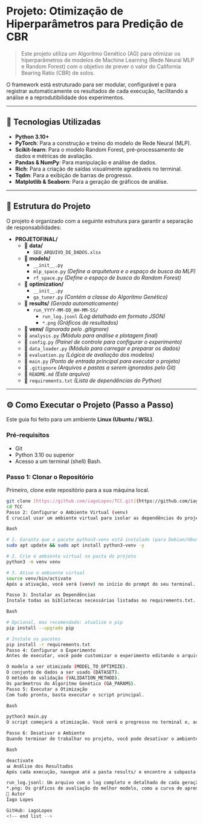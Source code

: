 # Projeto: Otimização de Hiperparâmetros para Predição de CBR

> Este projeto utiliza um Algoritmo Genético (AG) para otimizar os hiperparâmetros de modelos de Machine Learning (Rede Neural MLP e Random Forest) com o objetivo de prever o valor do California Bearing Ratio (CBR) de solos.

O framework está estruturado para ser modular, configurável e para registrar automaticamente os resultados de cada execução, facilitando a análise e a reprodutibilidade dos experimentos.

---

## 🚀 Tecnologias Utilizadas

* **Python 3.10+**
* **PyTorch**: Para a construção e treino do modelo de Rede Neural (MLP).
* **Scikit-learn**: Para o modelo Random Forest, pré-processamento de dados e métricas de avaliação.
* **Pandas & NumPy**: Para manipulação e análise de dados.
* **Rich**: Para a criação de saídas visualmente agradáveis no terminal.
* **Tqdm**: Para a exibição de barras de progresso.
* **Matplotlib & Seaborn**: Para a geração de gráficos de análise.

---

## 📂 Estrutura do Projeto

O projeto é organizado com a seguinte estrutura para garantir a separação de responsabilidades:

- **PROJETOFINAL/**
  - 📂 **data/**
    - `SEU_ARQUIVO_DE_DADOS.xlsx`
  - 📂 **models/**
    - `__init__.py`
    - `mlp_space.py` _(Define a arquitetura e o espaço de busca da MLP)_
    - `rf_space.py` _(Define o espaço de busca do Random Forest)_
  - 📂 **optimization/**
    - `__init__.py`
    - `ga_tuner.py` _(Contém a classe do Algoritmo Genético)_
  - 📂 **results/** _(Gerada automaticamente)_
    - `run_YYYY-MM-DD_HH-MM-SS/`
      - `run_log.jsonl` _(Log detalhado em formato JSON)_
      - `*.png` _(Gráficos de resultados)_
  - 📂 **venv/** _(Ignorada pelo .gitignore)_
  - 📄 `analysis.py` _(Módulo para análise e plotagem final)_
  - 📄 `config.py` _(Painel de controle para configurar o experimento)_
  - 📄 `data_loader.py` _(Módulo para carregar e preparar os dados)_
  - 📄 `evaluation.py` _(Lógica de avaliação dos modelos)_
  - 📄 `main.py` _(Ponto de entrada principal para executar o projeto)_
  - 📄 `.gitignore` _(Arquivos e pastas a serem ignorados pelo Git)_
  - 📄 `README.md` _(Este arquivo)_
  - 📄 `requirements.txt` _(Lista de dependências do Python)_


---

## ⚙️ Como Executar o Projeto (Passo a Passo)

Este guia foi feito para um ambiente **Linux (Ubuntu / WSL)**.

### Pré-requisitos
* Git
* Python 3.10 ou superior
* Acesso a um terminal (shell) Bash.

### Passo 1: Clonar o Repositório
Primeiro, clone este repositório para a sua máquina local.

```bash
git clone [https://github.com/iagoLopex/TCC.git](https://github.com/iagoLopex/TCC.git)
cd TCC
Passo 2: Configurar o Ambiente Virtual (venv)
É crucial usar um ambiente virtual para isolar as dependências do projeto.

Bash

# 1. Garanta que o pacote python3-venv está instalado (para Debian/Ubuntu)
sudo apt update && sudo apt install python3-venv -y

# 2. Crie o ambiente virtual na pasta do projeto
python3 -m venv venv

# 3. Ative o ambiente virtual
source venv/bin/activate
Após a ativação, você verá (venv) no início do prompt do seu terminal.

Passo 3: Instalar as Dependências
Instale todas as bibliotecas necessárias listadas no requirements.txt.

Bash

# Opcional, mas recomendado: atualize o pip
pip install --upgrade pip

# Instale os pacotes
pip install -r requirements.txt
Passo 4: Configurar o Experimento
Antes de executar, você pode customizar o experimento editando o arquivo config.py. Nele, você pode alterar:

O modelo a ser otimizado (MODEL_TO_OPTIMIZE).
O conjunto de dados a ser usado (DATASET).
O método de validação (VALIDATION_METHOD).
Os parâmetros do Algoritmo Genético (GA_PARAMS).
Passo 5: Executar a Otimização
Com tudo pronto, basta executar o script principal.

Bash

python3 main.py
O script começará a otimização. Você verá o progresso no terminal e, ao final, uma nova pasta será criada dentro de results/ com todos os logs e gráficos da execução.

Passo 6: Desativar o Ambiente
Quando terminar de trabalhar no projeto, você pode desativar o ambiente virtual.

Bash

deactivate
📊 Análise dos Resultados
Após cada execução, navegue até a pasta results/ e encontre a subpasta nomeada com a data e hora da sua execução (ex: run_2025-06-15_18-18-00/). Dentro dela, você encontrará:

run_log.jsonl: Um arquivo com o log completo e detalhado de cada geração do algoritmo genético, em formato JSON, ideal para análises programáticas.
*.png: Os gráficos de avaliação do melhor modelo, como a curva de aprendizado e a análise de resíduos, já salvos como imagens.
👤 Autor
Iago Lopes

GitHub: iagoLopex
<!-- end list -->

